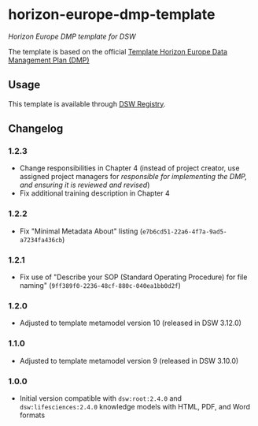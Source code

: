 # horizon-europe-dmp-template

*Horizon Europe DMP template for DSW*

The template is based on the official [Template Horizon Europe Data Management Plan (DMP)](https://ec.europa.eu/info/funding-tenders/opportunities/docs/2021-2027/horizon/temp-form/report/data-management-plan-template_he_en.docx)

## Usage

This template is available through [DSW Registry](https://registry.ds-wizard.org/templates).

## Changelog

### 1.2.3

- Change responsibilities in Chapter 4 (instead of project creator, use assigned project managers for *responsible for implementing the DMP, and ensuring it is reviewed and revised*)
- Fix additional training description in Chapter 4

### 1.2.2

- Fix "Minimal Metadata About" listing (`e7b6cd51-22a6-4f7a-9ad5-a7234fa436cb`)

### 1.2.1

- Fix use of "Describe your SOP (Standard Operating Procedure) for file naming" (`9ff389f0-2236-48cf-880c-040ea1bb0d2f`)

### 1.2.0

- Adjusted to template metamodel version 10 (released in DSW 3.12.0)

### 1.1.0

- Adjusted to template metamodel version 9 (released in DSW 3.10.0)

### 1.0.0

- Initial version compatible with `dsw:root:2.4.0` and `dsw:lifesciences:2.4.0` knowledge models with HTML, PDF, and Word formats

